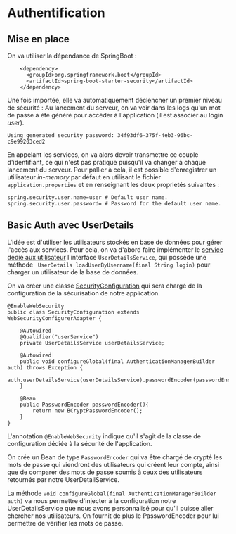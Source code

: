 # Authentification

## Mise en place

On va utiliser la dépendance de SpringBoot : 
```
    <dependency>
      <groupId>org.springframework.boot</groupId>
      <artifactId>spring-boot-starter-security</artifactId>
    </dependency>
```
Une fois importée, elle va automatiquement déclencher un premier niveau de sécurité :
Au lancement du serveur, on va voir dans les logs qu'un mot de passe à été généré pour accéder à l'application (il est associer au login *user*).
```
Using generated security password: 34f93df6-375f-4eb3-96bc-c9e99203ced2
```
En appelant les services, on va alors devoir transmettre ce couple d'identifiant, ce qui n'est pas pratique puisqu'il va changer à chaque lancement du serveur. Pour pallier à cela, il est
 possible d'enregistrer un utilisateur *in-memory* par défaut en utilisant le fichier `application.properties` et en renseignant les deux proprietés suivantes : 
 ```
 spring.security.user.name=user # Default user name.
 spring.security.user.password= # Password for the default user name.
```

## Basic Auth avec UserDetails
L'idée est d'utiliser les utilisateurs stockés en base de données pour gérer l'accès aux services. Pour cela, on va d'abord faire implémenter le [service dédié aux utilisateur](../master/src/main/java/fr/deroffal/user/service/UserService.java) 
l'interface `UserDetailsService`, qui possède une méthode ` UserDetails loadUserByUsername(final String login)` pour charger un utilisateur de la base de données.

On va créer une classe [SecurityConfiguration](../master/src/main/java/fr/deroffal/SecurityConfiguration.java) qui sera chargé de la configuration de la sécurisation de notre application.
```
@EnableWebSecurity
public class SecurityConfiguration extends WebSecurityConfigurerAdapter {

	@Autowired
	@Qualifier("userService")
	private UserDetailsService userDetailsService;

	@Autowired
	public void configureGlobal(final AuthenticationManagerBuilder auth) throws Exception {
		auth.userDetailsService(userDetailsService).passwordEncoder(passwordEncoder());
	}

	@Bean
	public PasswordEncoder passwordEncoder(){
		return new BCryptPasswordEncoder();
	}
}
```
L'annotation `@EnableWebSecurity` indique qu'il s'agit de la classe de configuration dédiée à la sécurité de l'application.

On crée un Bean de type `PasswordEncoder` qui va être chargé de crypté les mots de passe qui viendront des utilisateurs qui créent leur compte, ainsi que de comparer des mots de passe 
soumis à ceux des utilisateurs retournés par notre UserDetailService.

La méthode `void configureGlobal(final AuthenticationManagerBuilder auth)` va nous permettre d'injecter à la configuration notre UserDetailsService que nous avons personnalisé pour qu'il 
puisse aller chercher nos utilisateurs. On fournit de plus le PasswordEncoder pour lui permettre de vérifier les mots de passe.